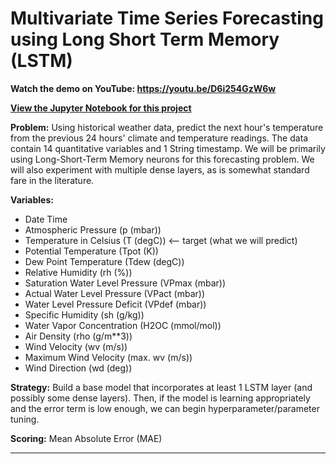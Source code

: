 # Multivariate Time Series Forecasting using Long Short Term Memory (LSTM)

**Watch the demo on YouTube: https://youtu.be/D6i254GzW6w**

**[View the Jupyter Notebook for this project](https://github.com/ashwinravrao/Deep-Learning-Weather-Forecast/blob/master/AshwinRao_CSC578710_Final.ipynb)**

**Problem:** Using historical weather data, predict the next hour's temperature from the previous 24 hours' climate and temperature readings. The data contain 14 quantitative variables and 1 String timestamp. We will be primarily using Long-Short-Term Memory neurons for this forecasting problem. We will also experiment with multiple dense layers, as is somewhat standard fare in the literature.

**Variables:**

- Date Time
- Atmospheric Pressure (p (mbar))
- Temperature in Celsius (T (degC)) <-- target (what we will predict)
- Potential Temperature (Tpot (K))
- Dew Point Temperature (Tdew (degC))
- Relative Humidity (rh (%))
- Saturation Water Level Pressure (VPmax (mbar))
- Actual Water Level Pressure (VPact (mbar))
- Water Level Pressure Deficit (VPdef (mbar))
- Specific Humidity (sh (g/kg))
- Water Vapor Concentration (H2OC (mmol/mol))
- Air Density (rho (g/m\**3))
- Wind Velocity (wv (m/s))
- Maximum Wind Velocity (max. wv (m/s))
- Wind Direction (wd (deg))

**Strategy:** Build a base model that incorporates at least 1 LSTM layer (and possibly some dense layers). Then, if the model is learning appropriately and the error term is low enough, we can begin hyperparameter/parameter tuning.

**Scoring:** Mean Absolute Error (MAE)

---
